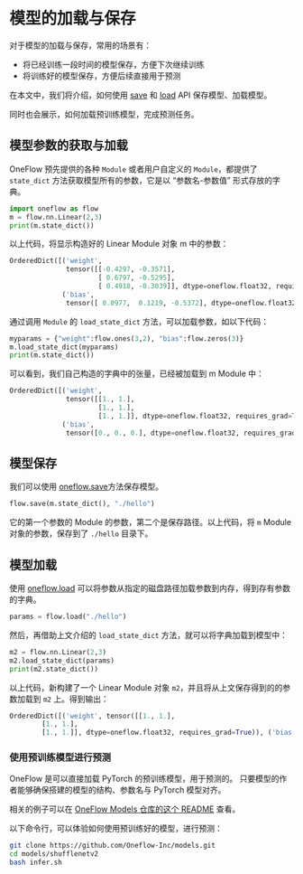 #  模型的加载与保存

对于模型的加载与保存，常用的场景有：

- 将已经训练一段时间的模型保存，方便下次继续训练
- 将训练好的模型保存，方便后续直接用于预测

在本文中，我们将介绍，如何使用 [save](https://oneflow.readthedocs.io/en/master/oneflow.html?highlight=oneflow.save#oneflow.save) 和 [load](https://oneflow.readthedocs.io/en/master/oneflow.html?highlight=oneflow.load#oneflow.load) API 保存模型、加载模型。

同时也会展示，如何加载预训练模型，完成预测任务。

## 模型参数的获取与加载
OneFlow 预先提供的各种 `Module` 或者用户自定义的 `Module`，都提供了 `state_dict` 方法获取模型所有的参数，它是以 “参数名-参数值” 形式存放的字典。

```python
import oneflow as flow
m = flow.nn.Linear(2,3)
print(m.state_dict())
```

以上代码，将显示构造好的 Linear Module 对象 m 中的参数：

```python
OrderedDict([('weight',
              tensor([[-0.4297, -0.3571],
                      [ 0.6797, -0.5295],
                      [ 0.4918, -0.3039]], dtype=oneflow.float32, requires_grad=True)),
             ('bias',
              tensor([ 0.0977,  0.1219, -0.5372], dtype=oneflow.float32, requires_grad=True))])
```

通过调用 `Module` 的 `load_state_dict` 方法，可以加载参数，如以下代码：

```python
myparams = {"weight":flow.ones(3,2), "bias":flow.zeros(3)}
m.load_state_dict(myparams)
print(m.state_dict())
```

可以看到，我们自己构造的字典中的张量，已经被加载到 m Module 中：

```python
OrderedDict([('weight',
              tensor([[1., 1.],
                      [1., 1.],
                      [1., 1.]], dtype=oneflow.float32, requires_grad=True)),
             ('bias',
              tensor([0., 0., 0.], dtype=oneflow.float32, requires_grad=True))])
```


## 模型保存
我们可以使用 [oneflow.save](https://oneflow.readthedocs.io/en/master/oneflow.html?highlight=oneflow.save#oneflow.save)方法保存模型。

```python
flow.save(m.state_dict(), "./hello")
```

它的第一个参数的 Module 的参数，第二个是保存路径。以上代码，将 `m` Module 对象的参数，保存到了 `./hello` 目录下。



## 模型加载

使用 [oneflow.load](https://oneflow.readthedocs.io/en/master/oneflow.html?highlight=oneflow.load#oneflow.load) 可以将参数从指定的磁盘路径加载参数到内存，得到存有参数的字典。

```python
params = flow.load("./hello")
```

然后，再借助上文介绍的 `load_state_dict` 方法，就可以将字典加载到模型中：

```python
m2 = flow.nn.Linear(2,3)
m2.load_state_dict(params)
print(m2.state_dict())
```

以上代码，新构建了一个 Linear Module 对象 `m2`，并且将从上文保存得到的的参数加载到 `m2` 上。得到输出：
```python
OrderedDict([('weight', tensor([[1., 1.],
        [1., 1.],
        [1., 1.]], dtype=oneflow.float32, requires_grad=True)), ('bias', tensor([0., 0., 0.], dtype=oneflow.float32, requires_grad=True))])
```


### 使用预训练模型进行预测

OneFlow 是可以直接加载 PyTorch 的预训练模型，用于预测的。
只要模型的作者能够确保搭建的模型的结构、参数名与 PyTorch 模型对齐。

相关的例子可以在 [OneFlow Models 仓库的这个 README](https://github.com/Oneflow-Inc/models/tree/main/shufflenetv2#convert-pretrained-model-from-pytorch-to-oneflow) 查看。

以下命令行，可以体验如何使用预训练好的模型，进行预测：

```bash
git clone https://github.com/Oneflow-Inc/models.git
cd models/shufflenetv2
bash infer.sh
```